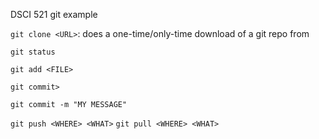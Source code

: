 DSCI 521 git example

 `git clone <URL>`: does a one-time/only-time download of a git repo from <URL>

`git status`

`git add <FILE>`

`git commit>`

`git commit -m "MY MESSAGE"`

`git push <WHERE> <WHAT>`
`git pull <WHERE> <WHAT>`
